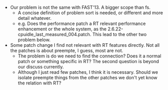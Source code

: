 - Our problem is not the same with FAST'13. A bigger scope than fs.
  - A concise definition of problem sort is needed, or different and more detail whatever.
  - e.g. Does the performance patch a RT relevant performance enhancement or the whole system, as the 2.6.22-cpuidle_last_measured_004.patch. This lead to the other two problem below.
- Some patch change I find not relevant with RT features directly. Not all the patches is about preempte, I guess, most are not.
  - The problem is do we need to find the connection? Does it a normal patch or something specific in RT? The second question is beyond our discuss currently. 
  - Although I just read few patches, I think it is necessary. Should we isolate preempte things from the other patches we don't yet know the relation with RT?